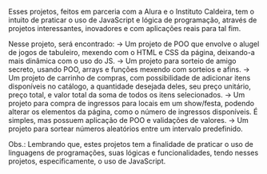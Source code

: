Esses projetos, feitos em parceria com a Alura e o Instituto Caldeira, tem o intuito de praticar o uso de JavaScript e lógica de programação, através de projetos interessantes, inovadores e com aplicações reais para tal fim.

Nesse projeto, será encontrado:
-> Um projeto de POO que envolve o alugel de jogos de tabuleiro, mexendo com o HTML e CSS da página, deixando-a mais dinâmica com o uso do JS.
-> Um projeto para sorteio de amigo secreto, usando POO, arrays e funções mexendo com sorteios e afins.
-> Um projeto de carrinho de compras, com possibilidade de adicionar itens disponíveis no catálogo, a quantidade desejada deles, seu preço unitário, preço total, e valor total da soma de todos os itens selecionados.
-> Um projeto para compra de ingressos para locais em um show/festa, podendo alterar os elementos da página, como o número de ingressos disponíveis. É simples, mas possuem aplicação de POO e validações de valores.
-> Um projeto para sortear números aleatórios entre um intervalo predefinido.

Obs.: Lembrando que, estes projetos tem a finalidade de praticar o uso de linguagens de programações, suas lógicas e funcionalidades, tendo nesses projetos, especificamente, o uso de JavaScript.
